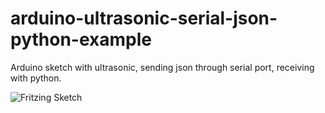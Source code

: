 # arduino-ultrasonic-serial-json-python-example
Arduino sketch with ultrasonic, sending json through serial port, receiving with python.

![Fritzing Sketch](ausjpe.png)

